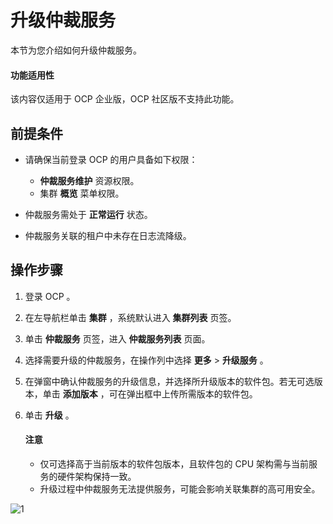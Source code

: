 # 升级仲裁服务

本节为您介绍如何升级仲裁服务。

<main id="notice" type='notice'>
<h4>功能适用性</h4>
<p>该内容仅适用于 OCP 企业版，OCP 社区版不支持此功能。</p>
</main>

## 前提条件

* 请确保当前登录 OCP 的用户具备如下权限：

  * **仲裁服务维护** 资源权限。
  * 集群 **概览** 菜单权限。

* 仲裁服务需处于 **正常运行** 状态。
* 仲裁服务关联的租户中未存在日志流降级。

## 操作步骤

1. 登录 OCP 。

2. 在左导航栏单击 **集群** ，系统默认进入 **集群列表** 页签。

3. 单击 **仲裁服务** 页签，进入 **仲裁服务列表** 页面。

4. 选择需要升级的仲裁服务，在操作列中选择 **更多** > **升级服务** 。

5. 在弹窗中确认仲裁服务的升级信息，并选择所升级版本的软件包。若无可选版本，单击 **添加版本** ，可在弹出框中上传所需版本的软件包。

6. 单击 **升级** 。

    <main id="notice" type='notice'>
    <h4>注意</h4>
    <p><ul><li>仅可选择高于当前版本的软件包版本，且软件包的 CPU 架构需与当前服务的硬件架构保持一致。</li><li>升级过程中仲裁服务无法提供服务，可能会影响关联集群的高可用安全。</li></p>
    </main>

![1](https://obbusiness-private.oss-cn-shanghai.aliyuncs.com/doc/img/ocp/422/%E5%8D%87%E7%BA%A7%E4%BB%B2%E8%A3%81%E6%9C%8D%E5%8A%A1.png)
